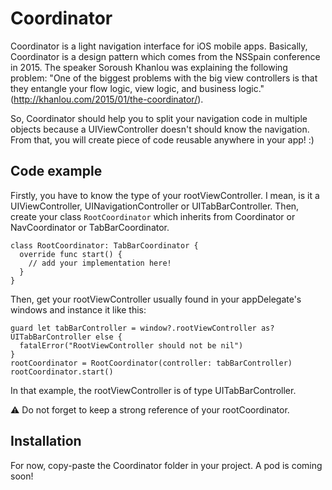 # Coordinator
Coordinator is a light navigation interface for iOS mobile apps. Basically, Coordinator is a design pattern which comes from the NSSpain conference in 2015. The speaker Soroush Khanlou was explaining the following problem: "One of the biggest problems with the big view controllers is that they entangle your flow logic, view logic, and business logic." (http://khanlou.com/2015/01/the-coordinator/).

So, Coordinator should help you to split your navigation code in multiple objects because a UIViewController doesn't should know the navigation. From that, you will create piece of code reusable anywhere in your app! :)

## Code example
Firstly, you have to know the type of your rootViewController. I mean, is it a UIViewController, UINavigationController or UITabBarController. Then, create your class `RootCoordinator` which inherits from Coordinator or NavCoordinator or TabBarCoordinator.

```
class RootCoordinator: TabBarCoordinator {
  override func start() {
    // add your implementation here!
  }
}
```

Then, get your rootViewController usually found in your appDelegate's windows and instance it like this:
```
guard let tabBarController = window?.rootViewController as? UITabBarController else {
  fatalError("RootViewController should not be nil")
}
rootCoordinator = RootCoordinator(controller: tabBarController)
rootCoordinator.start()
```

In that example, the rootViewController is of type UITabBarController.

:warning: Do not forget to keep a strong reference of your rootCoordinator.

## Installation
For now, copy-paste the Coordinator folder in your project. A pod is coming soon!
